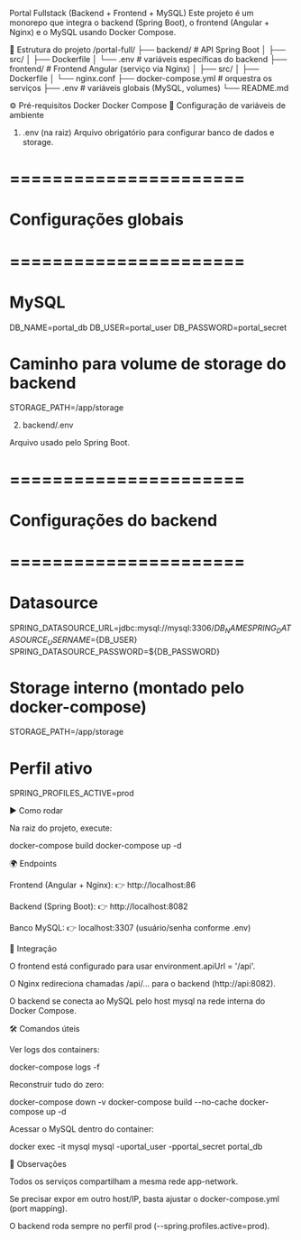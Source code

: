 Portal Fullstack (Backend + Frontend + MySQL)
Este projeto é um monorepo que integra o backend (Spring Boot), o frontend (Angular + Nginx) e o MySQL usando Docker Compose.

🚀 Estrutura do projeto
/portal-full/ ├── backend/ # API Spring Boot │ ├── src/ │ ├── Dockerfile │ └── .env # variáveis específicas do backend ├── frontend/ # Frontend Angular (serviço via Nginx) │ ├── src/ │ ├── Dockerfile │ └── nginx.conf ├── docker-compose.yml # orquestra os serviços ├── .env # variáveis globais (MySQL, volumes) └── README.md

⚙️ Pré-requisitos
Docker
Docker Compose
📌 Configuração de variáveis de ambiente

1. .env (na raiz)
   Arquivo obrigatório para configurar banco de dados e storage.

# ======================

# Configurações globais

# ======================

# MySQL

DB_NAME=portal_db
DB_USER=portal_user
DB_PASSWORD=portal_secret

# Caminho para volume de storage do backend

STORAGE_PATH=/app/storage

2. backend/.env

Arquivo usado pelo Spring Boot.

# ======================

# Configurações do backend

# ======================

# Datasource

SPRING_DATASOURCE_URL=jdbc:mysql://mysql:3306/${DB_NAME}
SPRING_DATASOURCE_USERNAME=${DB_USER}
SPRING_DATASOURCE_PASSWORD=${DB_PASSWORD}

# Storage interno (montado pelo docker-compose)

STORAGE_PATH=/app/storage

# Perfil ativo

SPRING_PROFILES_ACTIVE=prod

▶️ Como rodar

Na raiz do projeto, execute:

docker-compose build
docker-compose up -d

🌍 Endpoints

Frontend (Angular + Nginx):
👉 http://localhost:86

Backend (Spring Boot):
👉 http://localhost:8082

Banco MySQL:
👉 localhost:3307 (usuário/senha conforme .env)

🔗 Integração

O frontend está configurado para usar environment.apiUrl = '/api'.

O Nginx redireciona chamadas /api/... para o backend (http://api:8082).

O backend se conecta ao MySQL pelo host mysql na rede interna do Docker Compose.

🛠️ Comandos úteis

Ver logs dos containers:

docker-compose logs -f

Reconstruir tudo do zero:

docker-compose down -v
docker-compose build --no-cache
docker-compose up -d

Acessar o MySQL dentro do container:

docker exec -it mysql mysql -uportal_user -pportal_secret portal_db

📌 Observações

Todos os serviços compartilham a mesma rede app-network.

Se precisar expor em outro host/IP, basta ajustar o docker-compose.yml (port mapping).

O backend roda sempre no perfil prod (--spring.profiles.active=prod).
